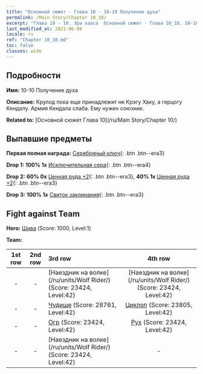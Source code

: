 ```yaml
---
title: "Основной сюжет - Глава 10 - 10-10 Получение духа"
permalink: /Main Story/Chapter 10_10/
excerpt: "Глава 10 - 10. Эра хаоса  Основной сюжет - Глава 10_10. 10-10 Получение духа"
last_modified_at: 2021-06-08
locale: ru
ref: "Chapter 10_10.md"
toc: false
classes: wide
---
```


## Подробности

 **Имя:** 10-10 Получение духа

 **Описание:** Крулод пока еще принадлежит не Крэгу Хаку, а герцогу Кендалу. Армия Кендала слаба. Ему нужен союзник.

 **Related to:** [Основной сюжет Глава 10](/ru/Main Story/Chapter 10/)

## Выпавшие предметы

 **Первая полная награда:** [Серебряный ключ](/ItemsRU/con_693/){: .btn .btn--era3}

 **Drop 1:** **100% 1x** [Исключительная сера](/ItemsRU/mat_36/){: .btn .btn--era4}

 **Drop 2:** **60% 0x** [Ценная руда +2](/ItemsRU/mat_26/){: .btn .btn--era3}, **40% 1x** [Ценная руда +2](/ItemsRU/mat_26/){: .btn .btn--era3}

 **Drop 3:** **100% 1x** [Свиток заклинания](/ItemsRU/con_694/){: .btn .btn--era3}


## Fight against Team
 **Hero:** [Шива](/ru/heroes/Shiva/) (Score: 1000, Level:1)

 **Team:**


  | 1st row | 2nd row | 3rd row | 4th row |
  |:----:|:----:|:----|:----:|
  | - | - | [Наездник на волке](/ru/units/Wolf Rider/) (Score: 23424, Level:42)  | [Наездник на волке](/ru/units/Wolf Rider/) (Score: 23424, Level:42)  |
  | - | - | [Чудище](/ru/units/Behemoth/) (Score: 28761, Level:42)  | [Циклоп](/ru/units/Cyclops/) (Score: 23805, Level:42)  |
  | - | - | [Огр](/ru/units/Ogre/) (Score: 23424, Level:42)  | [Рух](/ru/units/Roc/) (Score: 23424, Level:42)  |
  | - | - | [Наездник на волке](/ru/units/Wolf Rider/) (Score: 23424, Level:42)  | - |


